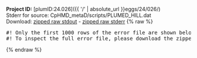 **Project ID:** [plumID:24.026]({{ '/' | absolute_url }}eggs/24/026/)  
Stderr for source:  CpHMD_metaD/scripts/PLUMED_HILL.dat   
Download: [zipped raw stdout](PLUMED_HILL.dat.plumed_master.stdout.txt.zip) - [zipped raw stderr](PLUMED_HILL.dat.plumed_master.stderr.txt.zip) 
{% raw %}
<pre>
#! Only the first 1000 rows of the error file are shown below
#! To inspect the full error file, please download the zipped raw stderr file above
</pre>
{% endraw %}
